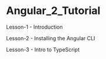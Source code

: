 # Angular_2_Tutorial

Lesson-1 - Introduction

Lesson-2 - Installing the Angular CLI

Lesson-3 - Intro to TypeScript